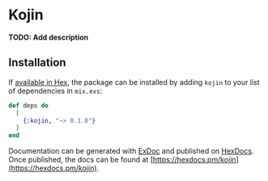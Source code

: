 # Kojin

**TODO: Add description**

## Installation

If [available in Hex](https://hex.pm/docs/publish), the package can be installed
by adding `kojin` to your list of dependencies in `mix.exs`:

```elixir
def deps do
  [
    {:kojin, "~> 0.1.0"}
  ]
end
```

Documentation can be generated with [ExDoc](https://github.com/elixir-lang/ex_doc)
and published on [HexDocs](https://hexdocs.pm). Once published, the docs can
be found at [https://hexdocs.pm/kojin](https://hexdocs.pm/kojin).


